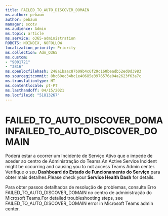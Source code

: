 ```yaml
---
title: FAILED_TO_AUTO_DISCOVER_DOMAIN
ms.author: pebaum
author: pebaum
manager: scotv
ms.audience: Admin
ms.topic: article
ms.service: o365-administration
ROBOTS: NOINDEX, NOFOLLOW
localization_priority: Priority
ms.collection: Adm_O365
ms.custom:
- "9001721"
- "3816"
ms.openlocfilehash: 248a1baac87b09b4c6f29c160beadb52ed0d3983
ms.sourcegitcommit: 8bc60ec34bc1e40685e3976576e04a2623f63a7c
ms.translationtype: HT
ms.contentlocale: pt-PT
ms.lasthandoff: 04/15/2021
ms.locfileid: "51813267"
---
```

# <a name="failed_to_auto_discover_domain"></a><span data-ttu-id="50622-102">FAILED_TO_AUTO_DISCOVER_DOMAIN</span><span class="sxs-lookup"><span data-stu-id="50622-102">FAILED_TO_AUTO_DISCOVER_DOMAIN</span></span>

<span data-ttu-id="50622-103">Poderá estar a ocorrer um Incidente de Serviço Ativo que o impede de aceder ao centro de Administração do Teams.</span><span class="sxs-lookup"><span data-stu-id="50622-103">An Active Service Incident might be occurring and causing you to not access Teams Admin center.</span></span> <span data-ttu-id="50622-104">Verifique o seu **Dashboard do Estado de Funcionamento do Serviço** para obter mais detalhes.</span><span class="sxs-lookup"><span data-stu-id="50622-104">Please check your **Service Health Dash** for details.</span></span>

<span data-ttu-id="50622-105">Para obter passos detalhados de resolução de problemas, consulte Erro FAILED_TO_AUTO_DISCOVER_DOMAIN no centro de administração do Microsoft Teams.</span><span class="sxs-lookup"><span data-stu-id="50622-105">For detailed troubleshooting steps, see FAILED_TO_AUTO_DISCOVER_DOMAIN error in Microsoft Teams admin center.</span></span>
